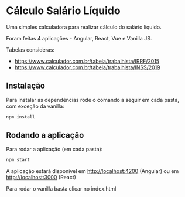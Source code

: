 # Cálculo Salário Líquido

Uma simples calculadora para realizar cálculo do salário liquido.

Foram feitas 4 aplicações - Angular, React, Vue e Vanilla JS.

Tabelas consideras:

- <https://www.calculador.com.br/tabela/trabalhista/IRRF/2015>
- <https://www.calculador.com.br/tabela/trabalhista/INSS/2019>

## Instalação

Para instalar as dependências rode o comando a seguir em cada pasta, com exceção da vanilla:

```bash
npm install
```

## Rodando a aplicação

Para rodar a aplicação (em cada pasta):

```bash
npm start
```

A aplicação estará disponível em [http://localhost:4200](http://localhost:4200) (Angular) ou em [http://localhost:3000](http://localhost:3000) (React)

Para rodar o vanilla basta clicar no index.html

